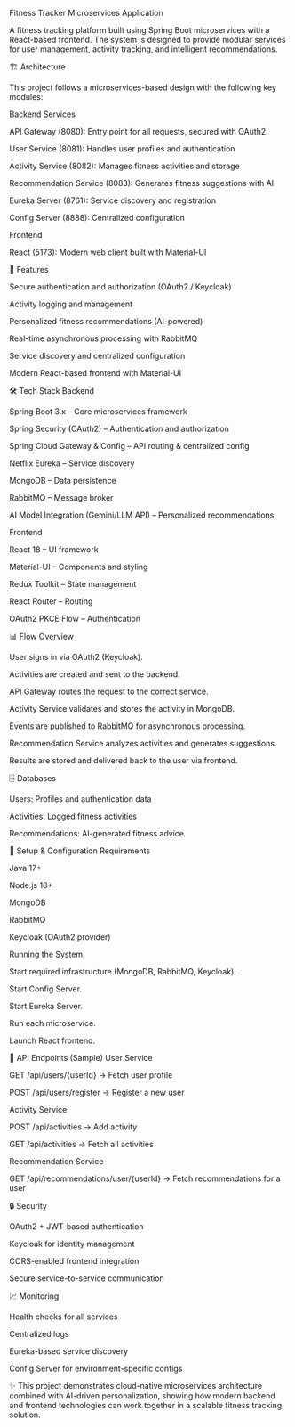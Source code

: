 Fitness Tracker Microservices Application

A fitness tracking platform built using Spring Boot microservices with a React-based frontend. The system is designed to provide modular services for user management, activity tracking, and intelligent recommendations.

🏗️ Architecture

This project follows a microservices-based design with the following key modules:

Backend Services

API Gateway (8080): Entry point for all requests, secured with OAuth2

User Service (8081): Handles user profiles and authentication

Activity Service (8082): Manages fitness activities and storage

Recommendation Service (8083): Generates fitness suggestions with AI

Eureka Server (8761): Service discovery and registration

Config Server (8888): Centralized configuration

Frontend

React (5173): Modern web client built with Material-UI

🚀 Features

Secure authentication and authorization (OAuth2 / Keycloak)

Activity logging and management

Personalized fitness recommendations (AI-powered)

Real-time asynchronous processing with RabbitMQ

Service discovery and centralized configuration

Modern React-based frontend with Material-UI

🛠️ Tech Stack
Backend

Spring Boot 3.x – Core microservices framework

Spring Security (OAuth2) – Authentication and authorization

Spring Cloud Gateway & Config – API routing & centralized config

Netflix Eureka – Service discovery

MongoDB – Data persistence

RabbitMQ – Message broker

AI Model Integration (Gemini/LLM API) – Personalized recommendations

Frontend

React 18 – UI framework

Material-UI – Components and styling

Redux Toolkit – State management

React Router – Routing

OAuth2 PKCE Flow – Authentication

📊 Flow Overview

User signs in via OAuth2 (Keycloak).

Activities are created and sent to the backend.

API Gateway routes the request to the correct service.

Activity Service validates and stores the activity in MongoDB.

Events are published to RabbitMQ for asynchronous processing.

Recommendation Service analyzes activities and generates suggestions.

Results are stored and delivered back to the user via frontend.

🗄️ Databases

Users: Profiles and authentication data

Activities: Logged fitness activities

Recommendations: AI-generated fitness advice

🔧 Setup & Configuration
Requirements

Java 17+

Node.js 18+

MongoDB

RabbitMQ

Keycloak (OAuth2 provider)

Running the System

Start required infrastructure (MongoDB, RabbitMQ, Keycloak).

Start Config Server.

Start Eureka Server.

Run each microservice.

Launch React frontend.

📝 API Endpoints (Sample)
User Service

GET /api/users/{userId} → Fetch user profile

POST /api/users/register → Register a new user

Activity Service

POST /api/activities → Add activity

GET /api/activities → Fetch all activities

Recommendation Service

GET /api/recommendations/user/{userId} → Fetch recommendations for a user

🔒 Security

OAuth2 + JWT-based authentication

Keycloak for identity management

CORS-enabled frontend integration

Secure service-to-service communication

📈 Monitoring

Health checks for all services

Centralized logs

Eureka-based service discovery

Config Server for environment-specific configs

✨ This project demonstrates cloud-native microservices architecture combined with AI-driven personalization, showing how modern backend and frontend technologies can work together in a scalable fitness tracking solution.
